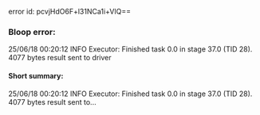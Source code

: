 error id: pcvjHdO6F+l31NCa1i+VlQ==
### Bloop error:

25/06/18 00:20:12 INFO Executor: Finished task 0.0 in stage 37.0 (TID 28). 4077 bytes result sent to driver
#### Short summary: 

25/06/18 00:20:12 INFO Executor: Finished task 0.0 in stage 37.0 (TID 28). 4077 bytes result sent to...